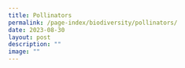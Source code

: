 ```yaml
---
title: Pollinators
permalink: /page-index/biodiversity/pollinators/
date: 2023-08-30
layout: post
description: ""
image: ""
---
```

